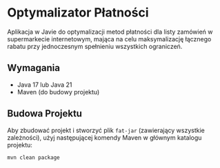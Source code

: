 # Optymalizator Płatności

Aplikacja w Javie do optymalizacji metod płatności dla listy zamówień w supermarkecie internetowym,
mająca na celu maksymalizację łącznego rabatu przy jednoczesnym spełnieniu wszystkich ograniczeń.

## Wymagania

- Java 17 lub Java 21
- Maven (do budowy projektu)

## Budowa Projektu

Aby zbudować projekt i stworzyć plik `fat-jar` (zawierający wszystkie zależności), użyj następującej komendy Maven w głównym katalogu projektu:

```bash
mvn clean package